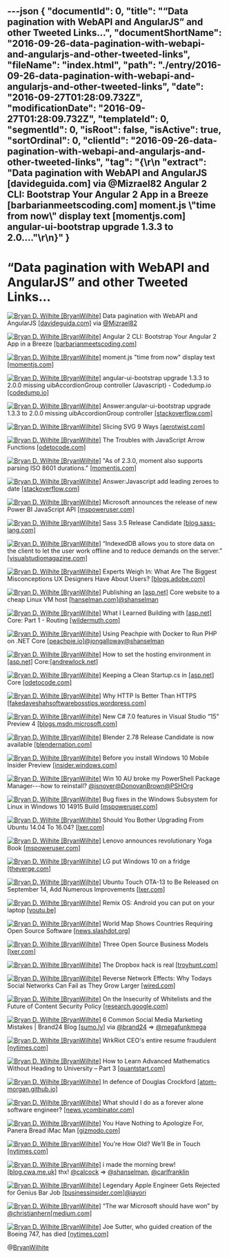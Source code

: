 ---json
{
  "documentId": 0,
  "title": "“Data pagination with WebAPI and AngularJS” and other Tweeted Links…",
  "documentShortName": "2016-09-26-data-pagination-with-webapi-and-angularjs-and-other-tweeted-links",
  "fileName": "index.html",
  "path": "./entry/2016-09-26-data-pagination-with-webapi-and-angularjs-and-other-tweeted-links",
  "date": "2016-09-27T01:28:09.732Z",
  "modificationDate": "2016-09-27T01:28:09.732Z",
  "templateId": 0,
  "segmentId": 0,
  "isRoot": false,
  "isActive": true,
  "sortOrdinal": 0,
  "clientId": "2016-09-26-data-pagination-with-webapi-and-angularjs-and-other-tweeted-links",
  "tag": "{\r\n  \"extract\": \"Data pagination with WebAPI and AngularJS [davideguida.com] via @Mizrael82 Angular 2 CLI: Bootstrap Your Angular 2 App in a Breeze [barbarianmeetscoding.com] moment.js \\\"time from now\\\" display text [momentjs.com] angular-ui-bootstrap upgrade 1.3.3 to 2.0....\"\r\n}"
}
---

# “Data pagination with WebAPI and AngularJS” and other Tweeted Links…

[<img alt="Bryan D. Wilhite [BryanWilhite]" src="https://songhay.blob.core.windows.net/shared-social-twitter/BryanWilhite.jpeg">](http://songhayblog.azurewebsites.net/ "Bryan D. Wilhite [BryanWilhite]") Data pagination with WebAPI and AngularJS [[davideguida.com]](http://www.davideguida.com/data-pagination-with-webapi-and-angularjs/) via [@Mizrael82](http://twitter.com/Mizrael82)

[<img alt="Bryan D. Wilhite [BryanWilhite]" src="https://songhay.blob.core.windows.net/shared-social-twitter/BryanWilhite.jpeg">](http://songhayblog.azurewebsites.net/ "Bryan D. Wilhite [BryanWilhite]") Angular 2 CLI: Bootstrap Your Angular 2 App in a Breeze [[barbarianmeetscoding.com]](https://www.barbarianmeetscoding.com/blog/2016/08/24/angular-2-cli-bootstrap-your-angular-2-app-in-a-breeze/)

[<img alt="Bryan D. Wilhite [BryanWilhite]" src="https://songhay.blob.core.windows.net/shared-social-twitter/BryanWilhite.jpeg">](http://songhayblog.azurewebsites.net/ "Bryan D. Wilhite [BryanWilhite]") moment.js "time from now" display text [[momentjs.com]](http://momentjs.com/docs/#/displaying/fromnow/)

[<img alt="Bryan D. Wilhite [BryanWilhite]" src="https://songhay.blob.core.windows.net/shared-social-twitter/BryanWilhite.jpeg">](http://songhayblog.azurewebsites.net/ "Bryan D. Wilhite [BryanWilhite]") angular-ui-bootstrap upgrade 1.3.3 to 2.0.0 missing uibAccordionGroup controller (Javascript) - Codedump.io [[codedump.io]](https://codedump.io/share/MB7cqBQjXYli/1/angular-ui-bootstrap-upgrade-133-to-200-missing-uibaccordiongroup-controller#.V8oZnLPePzY.twitter)

[<img alt="Bryan D. Wilhite [BryanWilhite]" src="https://songhay.blob.core.windows.net/shared-social-twitter/BryanWilhite.jpeg">](http://songhayblog.azurewebsites.net/ "Bryan D. Wilhite [BryanWilhite]") Answer:angular-ui-bootstrap upgrade 1.3.3 to 2.0.0 missing uibAccordionGroup controller [[stackoverflow.com]](http://stackoverflow.com/a/38489803/22944?stw=2)

[<img alt="Bryan D. Wilhite [BryanWilhite]" src="https://songhay.blob.core.windows.net/shared-social-twitter/BryanWilhite.jpeg">](http://songhayblog.azurewebsites.net/ "Bryan D. Wilhite [BryanWilhite]") Slicing SVG 9 Ways [[aerotwist.com]](https://aerotwist.com/blog/slicing-svg-9-ways/)

[<img alt="Bryan D. Wilhite [BryanWilhite]" src="https://songhay.blob.core.windows.net/shared-social-twitter/BryanWilhite.jpeg">](http://songhayblog.azurewebsites.net/ "Bryan D. Wilhite [BryanWilhite]") The Troubles with JavaScript Arrow Functions [[odetocode.com]](http://odetocode.com/blogs/scott/archive/2016/09/01/the-troubles-with-javascript-arrow-functions.aspx)

[<img alt="Bryan D. Wilhite [BryanWilhite]" src="https://songhay.blob.core.windows.net/shared-social-twitter/BryanWilhite.jpeg">](http://songhayblog.azurewebsites.net/ "Bryan D. Wilhite [BryanWilhite]") "As of 2.3.0, moment also supports parsing ISO 8601 durations." [[momentjs.com]](http://momentjs.com/docs/#/durations/hours/)

[<img alt="Bryan D. Wilhite [BryanWilhite]" src="https://songhay.blob.core.windows.net/shared-social-twitter/BryanWilhite.jpeg">](http://songhayblog.azurewebsites.net/ "Bryan D. Wilhite [BryanWilhite]") Answer:Javascript add leading zeroes to date [[stackoverflow.com]](http://stackoverflow.com/a/3605248/22944?stw=2)

[<img alt="Bryan D. Wilhite [BryanWilhite]" src="https://songhay.blob.core.windows.net/shared-social-twitter/BryanWilhite.jpeg">](http://songhayblog.azurewebsites.net/ "Bryan D. Wilhite [BryanWilhite]") Microsoft announces the release of new Power BI JavaScript API [[mspoweruser.com]](http://mspoweruser.com/microsoft-announces-release-new-power-bi-javascript-api/)

[<img alt="Bryan D. Wilhite [BryanWilhite]" src="https://songhay.blob.core.windows.net/shared-social-twitter/BryanWilhite.jpeg">](http://songhayblog.azurewebsites.net/ "Bryan D. Wilhite [BryanWilhite]") Sass 3.5 Release Candidate [[blog.sass-lang.com]](http://blog.sass-lang.com/posts/809572-sass-35-release-candidate)

[<img alt="Bryan D. Wilhite [BryanWilhite]" src="https://songhay.blob.core.windows.net/shared-social-twitter/BryanWilhite.jpeg">](http://songhayblog.azurewebsites.net/ "Bryan D. Wilhite [BryanWilhite]") “IndexedDB allows you to store data on the client to let the user work offline and to reduce demands on the server.” [[visualstudiomagazine.com]](https://visualstudiomagazine.com/articles/2016/08/30/storing-data-client-javascript-typescript.aspx)

[<img alt="Bryan D. Wilhite [BryanWilhite]" src="https://songhay.blob.core.windows.net/shared-social-twitter/BryanWilhite.jpeg">](http://songhayblog.azurewebsites.net/ "Bryan D. Wilhite [BryanWilhite]") Experts Weigh In: What Are The Biggest Misconceptions UX Designers Have About Users? [[blogs.adobe.com]](https://blogs.adobe.com/creativecloud/experts-weigh-in-what-are-the-biggest-misconceptions-ux-designers-have-about-users/)

[<img alt="Bryan D. Wilhite [BryanWilhite]" src="https://songhay.blob.core.windows.net/shared-social-twitter/BryanWilhite.jpeg">](http://songhayblog.azurewebsites.net/ "Bryan D. Wilhite [BryanWilhite]") Publishing an [[asp.net]](http://ASP.NET) Core website to a cheap Linux VM host [[hanselman.com]](http://www.hanselman.com/blog/PublishingAnASPNETCoreWebsiteToACheapLinuxVMHost.aspx)[@shanselman](http://twitter.com/shanselman)

[<img alt="Bryan D. Wilhite [BryanWilhite]" src="https://songhay.blob.core.windows.net/shared-social-twitter/BryanWilhite.jpeg">](http://songhayblog.azurewebsites.net/ "Bryan D. Wilhite [BryanWilhite]") What I Learned Building with [[asp.net]](http://ASP.NET) Core: Part 1 - Routing [[wildermuth.com]](http://wildermuth.com/2016/09/05/What-I-Learned-Building-with-ASP-NET-Core-Part-1---Routing)

[<img alt="Bryan D. Wilhite [BryanWilhite]" src="https://songhay.blob.core.windows.net/shared-social-twitter/BryanWilhite.jpeg">](http://songhayblog.azurewebsites.net/ "Bryan D. Wilhite [BryanWilhite]") Using Peachpie with Docker to Run PHP on .NET Core [[peachpie.io]](http://www.peachpie.io/2016/08/dotnetcore.html)[@jongalloway](http://twitter.com/jongalloway)[@shanselman](http://twitter.com/shanselman)

[<img alt="Bryan D. Wilhite [BryanWilhite]" src="https://songhay.blob.core.windows.net/shared-social-twitter/BryanWilhite.jpeg">](http://songhayblog.azurewebsites.net/ "Bryan D. Wilhite [BryanWilhite]") How to set the hosting environment in [[asp.net]](http://ASP.NET) Core:[[andrewlock.net]](http://andrewlock.net/how-to-set-the-hosting-environment-in-asp-net-core/)

[<img alt="Bryan D. Wilhite [BryanWilhite]" src="https://songhay.blob.core.windows.net/shared-social-twitter/BryanWilhite.jpeg">](http://songhayblog.azurewebsites.net/ "Bryan D. Wilhite [BryanWilhite]") Keeping a Clean Startup.cs in [[asp.net]](http://Asp.Net) Core [[odetocode.com]](http://odetocode.com/blogs/scott/archive/2016/08/30/keeping-a-clean-startup-cs-in-asp-net-core.aspx)

[<img alt="Bryan D. Wilhite [BryanWilhite]" src="https://songhay.blob.core.windows.net/shared-social-twitter/BryanWilhite.jpeg">](http://songhayblog.azurewebsites.net/ "Bryan D. Wilhite [BryanWilhite]") Why HTTP Is Better Than HTTPS [[fakedaveshahsoftwarebosstips.wordpress.com]](https://fakedaveshahsoftwarebosstips.wordpress.com/2016/04/17/why-http-is-better-than-https/)

[<img alt="Bryan D. Wilhite [BryanWilhite]" src="https://songhay.blob.core.windows.net/shared-social-twitter/BryanWilhite.jpeg">](http://songhayblog.azurewebsites.net/ "Bryan D. Wilhite [BryanWilhite]") New C# 7.0 features in Visual Studio “15” Preview 4 [[blogs.msdn.microsoft.com]](https://blogs.msdn.microsoft.com/visualstudio/2016/08/30/new-c-7-0-features-in-vs15-preview-4/)

[<img alt="Bryan D. Wilhite [BryanWilhite]" src="https://songhay.blob.core.windows.net/shared-social-twitter/BryanWilhite.jpeg">](http://songhayblog.azurewebsites.net/ "Bryan D. Wilhite [BryanWilhite]") Blender 2.78 Release Candidate is now available [[blendernation.com]](http://www.blendernation.com/2016/09/04/blender-2-78-release-candidate-now-available/)

[<img alt="Bryan D. Wilhite [BryanWilhite]" src="https://songhay.blob.core.windows.net/shared-social-twitter/BryanWilhite.jpeg">](http://songhayblog.azurewebsites.net/ "Bryan D. Wilhite [BryanWilhite]") Before you install Windows 10 Mobile Insider Preview [[insider.windows.com]](https://insider.windows.com/Home/GetStarted/preview-faq-right-for-me-phone)

[<img alt="Bryan D. Wilhite [BryanWilhite]" src="https://songhay.blob.core.windows.net/shared-social-twitter/BryanWilhite.jpeg">](http://songhayblog.azurewebsites.net/ "Bryan D. Wilhite [BryanWilhite]") Win 10 AU broke my PowerShell Package Manager---how to reinstall? [@jsnover](http://twitter.com/jsnover)[@DonovanBrown](http://twitter.com/DonovanBrown)[@PSHOrg](http://twitter.com/PSHOrg)

[<img alt="Bryan D. Wilhite [BryanWilhite]" src="https://songhay.blob.core.windows.net/shared-social-twitter/BryanWilhite.jpeg">](http://songhayblog.azurewebsites.net/ "Bryan D. Wilhite [BryanWilhite]") Bug fixes in the Windows Subsystem for Linux in Windows 10 14915 Build [[mspoweruser.com]](http://mspoweruser.com/bug-fixes-windows-subsystem-linux-windows-10-14915-build/)

[<img alt="Bryan D. Wilhite [BryanWilhite]" src="https://songhay.blob.core.windows.net/shared-social-twitter/BryanWilhite.jpeg">](http://songhayblog.azurewebsites.net/ "Bryan D. Wilhite [BryanWilhite]") Should You Bother Upgrading From Ubuntu 14.04 To 16.04? [[lxer.com]](http://lxer.com/module/newswire/ext_link.php?rid=233468)

[<img alt="Bryan D. Wilhite [BryanWilhite]" src="https://songhay.blob.core.windows.net/shared-social-twitter/BryanWilhite.jpeg">](http://songhayblog.azurewebsites.net/ "Bryan D. Wilhite [BryanWilhite]") Lenovo announces revolutionary Yoga Book [[mspoweruser.com]](http://mspoweruser.com/lenovo-announces-revolutionary-yoga-book/)

[<img alt="Bryan D. Wilhite [BryanWilhite]" src="https://songhay.blob.core.windows.net/shared-social-twitter/BryanWilhite.jpeg">](http://songhayblog.azurewebsites.net/ "Bryan D. Wilhite [BryanWilhite]") LG put Windows 10 on a fridge [[theverge.com]](http://www.theverge.com/circuitbreaker/2016/9/2/12767932/lg-instaview-fridge-windows-10-ifa-2016)

[<img alt="Bryan D. Wilhite [BryanWilhite]" src="https://songhay.blob.core.windows.net/shared-social-twitter/BryanWilhite.jpeg">](http://songhayblog.azurewebsites.net/ "Bryan D. Wilhite [BryanWilhite]") Ubuntu Touch OTA-13 to Be Released on September 14, Add Numerous Improvements [[lxer.com]](http://lxer.com/module/newswire/ext_link.php?rid=233485)

[<img alt="Bryan D. Wilhite [BryanWilhite]" src="https://songhay.blob.core.windows.net/shared-social-twitter/BryanWilhite.jpeg">](http://songhayblog.azurewebsites.net/ "Bryan D. Wilhite [BryanWilhite]") Remix OS: Android you can put on your laptop [[youtu.be]](https://youtu.be/hrAw8Y1Mtwg)

[<img alt="Bryan D. Wilhite [BryanWilhite]" src="https://songhay.blob.core.windows.net/shared-social-twitter/BryanWilhite.jpeg">](http://songhayblog.azurewebsites.net/ "Bryan D. Wilhite [BryanWilhite]") World Map Shows Countries Requiring Open Source Software [[news.slashdot.org]](https://news.slashdot.org/story/16/09/03/1922219/world-map-shows-countries-requiring-open-source-software?utm_source=feedly1.0mainlinkanon&utm_medium=feed)

[<img alt="Bryan D. Wilhite [BryanWilhite]" src="https://songhay.blob.core.windows.net/shared-social-twitter/BryanWilhite.jpeg">](http://songhayblog.azurewebsites.net/ "Bryan D. Wilhite [BryanWilhite]") Three Open Source Business Models [[lxer.com]](http://lxer.com/module/newswire/ext_link.php?rid=233536)

[<img alt="Bryan D. Wilhite [BryanWilhite]" src="https://songhay.blob.core.windows.net/shared-social-twitter/BryanWilhite.jpeg">](http://songhayblog.azurewebsites.net/ "Bryan D. Wilhite [BryanWilhite]") The Dropbox hack is real [[troyhunt.com]](https://www.troyhunt.com/the-dropbox-hack-is-real/)

[<img alt="Bryan D. Wilhite [BryanWilhite]" src="https://songhay.blob.core.windows.net/shared-social-twitter/BryanWilhite.jpeg">](http://songhayblog.azurewebsites.net/ "Bryan D. Wilhite [BryanWilhite]") Reverse Network Effects: Why Todays Social Networks Can Fail as They Grow Larger [[wired.com]](http://www.wired.com/insights/2014/03/reverse-network-effects-todays-social-networks-can-fail-grow-larger/)

[<img alt="Bryan D. Wilhite [BryanWilhite]" src="https://songhay.blob.core.windows.net/shared-social-twitter/BryanWilhite.jpeg">](http://songhayblog.azurewebsites.net/ "Bryan D. Wilhite [BryanWilhite]") On the Insecurity of Whitelists and the Future of Content Security Policy [[research.google.com]](https://research.google.com/pubs/pub45542.html)

[<img alt="Bryan D. Wilhite [BryanWilhite]" src="https://songhay.blob.core.windows.net/shared-social-twitter/BryanWilhite.jpeg">](http://songhayblog.azurewebsites.net/ "Bryan D. Wilhite [BryanWilhite]") 6 Common Social Media Marketing Mistakes | Brand24 Blog [[sumo.ly]](http://sumo.ly/odr2) via [@brand24](http://twitter.com/brand24) => [@megafunkmega](http://twitter.com/megafunkmega)

[<img alt="Bryan D. Wilhite [BryanWilhite]" src="https://songhay.blob.core.windows.net/shared-social-twitter/BryanWilhite.jpeg">](http://songhayblog.azurewebsites.net/ "Bryan D. Wilhite [BryanWilhite]") WrkRiot CEO's entire resume fraudulent [[nytimes.com]](http://www.nytimes.com/2016/09/01/technology/a-silicon-valley-dream-collapses-in-allegations-of-fraud.html)

[<img alt="Bryan D. Wilhite [BryanWilhite]" src="https://songhay.blob.core.windows.net/shared-social-twitter/BryanWilhite.jpeg">](http://songhayblog.azurewebsites.net/ "Bryan D. Wilhite [BryanWilhite]") How to Learn Advanced Mathematics Without Heading to University – Part 3 [[quantstart.com]](https://www.quantstart.com/articles/How-to-Learn-Advanced-Mathematics-Without-Heading-to-University-Part-3)

[<img alt="Bryan D. Wilhite [BryanWilhite]" src="https://songhay.blob.core.windows.net/shared-social-twitter/BryanWilhite.jpeg">](http://songhayblog.azurewebsites.net/ "Bryan D. Wilhite [BryanWilhite]") In defence of Douglas Crockford [[atom-morgan.github.io]](http://atom-morgan.github.io/in-defense-of-douglas-crockford)

[<img alt="Bryan D. Wilhite [BryanWilhite]" src="https://songhay.blob.core.windows.net/shared-social-twitter/BryanWilhite.jpeg">](http://songhayblog.azurewebsites.net/ "Bryan D. Wilhite [BryanWilhite]") What should I do as a forever alone software engineer? [[news.ycombinator.com]](https://news.ycombinator.com/item?id=12427845)

[<img alt="Bryan D. Wilhite [BryanWilhite]" src="https://songhay.blob.core.windows.net/shared-social-twitter/BryanWilhite.jpeg">](http://songhayblog.azurewebsites.net/ "Bryan D. Wilhite [BryanWilhite]") You Have Nothing to Apologize For, Panera Bread iMac Man [[gizmodo.com]](http://gizmodo.com/5429732/you-have-nothing-to-apologize-for-panera-bread-imac-man?utm_medium=sharefromsite&utm_source=Gizmodo_twitter)

[<img alt="Bryan D. Wilhite [BryanWilhite]" src="https://songhay.blob.core.windows.net/shared-social-twitter/BryanWilhite.jpeg">](http://songhayblog.azurewebsites.net/ "Bryan D. Wilhite [BryanWilhite]") You’re How Old? We’ll Be in Touch [[nytimes.com]](http://www.nytimes.com/2016/09/04/opinion/sunday/youre-how-old-well-be-in-touch.html)

[<img alt="Bryan D. Wilhite [BryanWilhite]" src="https://songhay.blob.core.windows.net/shared-social-twitter/BryanWilhite.jpeg">](http://songhayblog.azurewebsites.net/ "Bryan D. Wilhite [BryanWilhite]") i made the morning brew! [[blog.cwa.me.uk]](http://blog.cwa.me.uk/2016/09/05/the-morning-brew-2171/) thx! [@calcock](http://twitter.com/calcock) => [@shanselman](http://twitter.com/shanselman), [@carlfranklin](http://twitter.com/carlfranklin)

[<img alt="Bryan D. Wilhite [BryanWilhite]" src="https://songhay.blob.core.windows.net/shared-social-twitter/BryanWilhite.jpeg">](http://songhayblog.azurewebsites.net/ "Bryan D. Wilhite [BryanWilhite]") Legendary Apple Engineer Gets Rejected for Genius Bar Job [[businessinsider.com]](http://www.businessinsider.com/jk-scheinberg-apple-engineer-rejected-job-apple-store-genius-bar-2016-9)[@iayori](http://twitter.com/iayori)

[<img alt="Bryan D. Wilhite [BryanWilhite]" src="https://songhay.blob.core.windows.net/shared-social-twitter/BryanWilhite.jpeg">](http://songhayblog.azurewebsites.net/ "Bryan D. Wilhite [BryanWilhite]") “The war Microsoft should have won” by [@christianhern](http://twitter.com/christianhern)[[medium.com]](https://medium.com/@christianhern/the-war-microsoft-should-have-won-65d836aa2358#.qz3zw9s0i)

[<img alt="Bryan D. Wilhite [BryanWilhite]" src="https://songhay.blob.core.windows.net/shared-social-twitter/BryanWilhite.jpeg">](http://songhayblog.azurewebsites.net/ "Bryan D. Wilhite [BryanWilhite]") Joe Sutter, who guided creation of the Boeing 747, has died [[nytimes.com]](http://www.nytimes.com/2016/09/02/business/joe-sutter-dead.html)

@[BryanWilhite](https://twitter.com/BryanWilhite)

